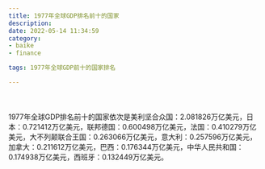```yaml
---
title: 1977年全球GDP排名前十的国家
description:
date: 2022-05-14 11:34:59
category:
- baike
- finance

tags: 1977年全球GDP前十的国家排名

---
```


<script src="/assets/js/charts/chart.js"></script>

<div style="width: 100%; margin: 10% auto; ">
    <canvas id="myChart"></canvas>
</div>

<div>
<p class="paragraph">1977年全球GDP排名前十的国家依次是美利坚合众国：2.081826万亿美元，日本：0.721412万亿美元，联邦德国：0.600498万亿美元，法国：0.410279万亿美元，大不列颠联合王国：0.263066万亿美元，意大利：0.257596万亿美元，加拿大：0.211612万亿美元，巴西：0.176344万亿美元，中华人民共和国：0.174938万亿美元，西班牙：0.132449万亿美元。</p>
</div>

<script>
    const labels = ["美利坚合众国", "日本", "联邦德国", "法国", "大不列颠联合王国", "意大利", "加拿大", "巴西", "中华人民共和国", "西班牙"];

    const dataGdp = {
        labels: labels,
        datasets: [{
            label: '$（万亿美元）  •  即刻编程  •  cn.hongkezhang.com',
            backgroundColor: 'rgb(205 96 144)',
            borderColor: 'rgb(0 0 128)',
            data: [2.081826, 0.721412, 0.600498, 0.410279, 0.263066, 0.257596, 0.211612, 0.176344, 0.174938, 0.132449],
            barPercentage: 0.3
        }]
    };

    const config = {
        type: 'bar',
        data: dataGdp,
        options: {
            series: [
                {
                    barWidth: '20%'
                }
            ],
            graphic: [{
                type: 'group',
                bounding: 'raw',
                rotation: Math.PI / 4,//正方形旋转的角度
                right: 70,
                bottom: 15,
                z: 100,
                children: [
                    {
                        type: 'rect',
                        left: 'center',//描述怎么根据父元素进行定位
                        top: 'center',//描述怎么根据父元素进行定位
                        z: 100,
                        shape: {
                            width: 140,
                            height: 30
                        },
                        style: {
                            // fill: 'rgba(0,0,0,0.3)'
                        }
                    },
                    {
                        type: 'text',
                        left: 'center',
                        top: 'center',
                        z: 100,
                        style: {
                            fill: '#000000',
                            text: 'domain.com',
                            font: 'bolder 14px Microsoft YaHei'
                        }
                    }
                ]
            }]
        }
    };

    const myChart = new Chart(
        document.getElementById('myChart'),
        config
    );
</script>

